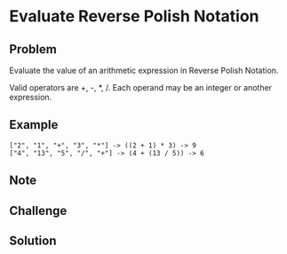 Evaluate Reverse Polish Notation
===


Problem
-------

Evaluate the value of an arithmetic expression in Reverse Polish Notation.

Valid operators are +, -, *, /. Each operand may be an integer or another expression.

Example
-------

    ["2", "1", "+", "3", "*"] -> ((2 + 1) * 3) -> 9
    ["4", "13", "5", "/", "+"] -> (4 + (13 / 5)) -> 6

Note
---------

Challenge
---------

Solution
--------

